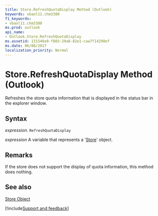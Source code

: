 ```yaml
---
title: Store.RefreshQuotaDisplay Method (Outlook)
keywords: vbaol11.chm3380
f1_keywords:
- vbaol11.chm3380
ms.prod: outlook
api_name:
- Outlook.Store.RefreshQuotaDisplay
ms.assetid: 131540a9-f803-29a8-82e1-caa7f14298ef
ms.date: 06/08/2017
localization_priority: Normal
---
```



# Store.RefreshQuotaDisplay Method (Outlook)

Refreshes the store quota information that is displayed in the status bar in the explorer window.


## Syntax

_expression_. `RefreshQuotaDisplay`

_expression_ A variable that represents a '[Store](Outlook.Store.md)' object.


## Remarks

If the store does not support the display of quota information, this method does nothing.


## See also


[Store Object](Outlook.Store.md)

[!include[Support and feedback](~/includes/feedback-boilerplate.md)]